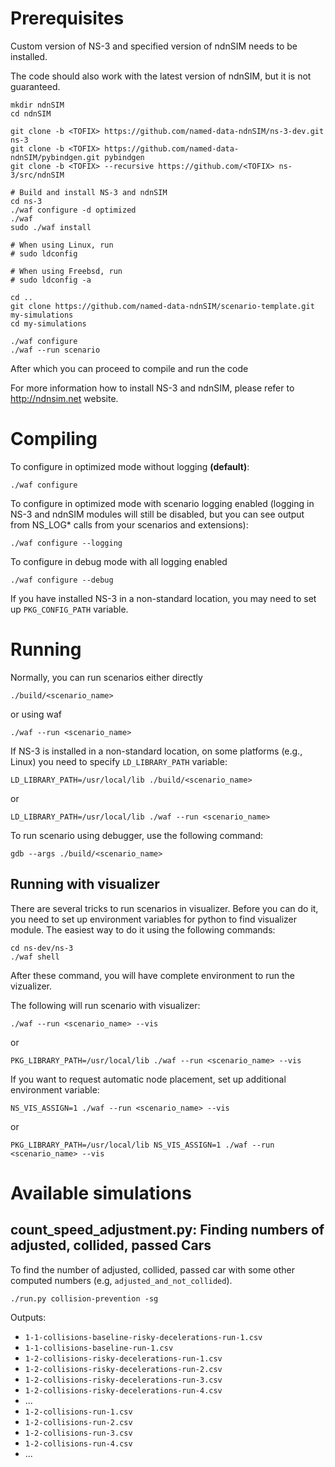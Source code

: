 Prerequisites
=============

Custom version of NS-3 and specified version of ndnSIM needs to be installed.

The code should also work with the latest version of ndnSIM, but it is not guaranteed.

    mkdir ndnSIM
    cd ndnSIM

    git clone -b <TOFIX> https://github.com/named-data-ndnSIM/ns-3-dev.git ns-3
    git clone -b <TOFIX> https://github.com/named-data-ndnSIM/pybindgen.git pybindgen
    git clone -b <TOFIX> --recursive https://github.com/<TOFIX> ns-3/src/ndnSIM

    # Build and install NS-3 and ndnSIM
    cd ns-3
    ./waf configure -d optimized
    ./waf
    sudo ./waf install

    # When using Linux, run
    # sudo ldconfig

    # When using Freebsd, run
    # sudo ldconfig -a

    cd ..
    git clone https://github.com/named-data-ndnSIM/scenario-template.git my-simulations
    cd my-simulations

    ./waf configure
    ./waf --run scenario

After which you can proceed to compile and run the code

For more information how to install NS-3 and ndnSIM, please refer to http://ndnsim.net website.

Compiling
=========

To configure in optimized mode without logging **(default)**:

    ./waf configure

To configure in optimized mode with scenario logging enabled (logging in NS-3 and ndnSIM modules will still be disabled,
but you can see output from NS_LOG* calls from your scenarios and extensions):

    ./waf configure --logging

To configure in debug mode with all logging enabled

    ./waf configure --debug

If you have installed NS-3 in a non-standard location, you may need to set up ``PKG_CONFIG_PATH`` variable.

Running
=======

Normally, you can run scenarios either directly

    ./build/<scenario_name>

or using waf

    ./waf --run <scenario_name>

If NS-3 is installed in a non-standard location, on some platforms (e.g., Linux) you need to specify ``LD_LIBRARY_PATH`` variable:

    LD_LIBRARY_PATH=/usr/local/lib ./build/<scenario_name>

or

    LD_LIBRARY_PATH=/usr/local/lib ./waf --run <scenario_name>

To run scenario using debugger, use the following command:

    gdb --args ./build/<scenario_name>


Running with visualizer
-----------------------

There are several tricks to run scenarios in visualizer.  Before you can do it, you need to set up environment variables for python to find visualizer module.  The easiest way to do it using the following commands:

    cd ns-dev/ns-3
    ./waf shell

After these command, you will have complete environment to run the vizualizer.

The following will run scenario with visualizer:

    ./waf --run <scenario_name> --vis

or

    PKG_LIBRARY_PATH=/usr/local/lib ./waf --run <scenario_name> --vis

If you want to request automatic node placement, set up additional environment variable:

    NS_VIS_ASSIGN=1 ./waf --run <scenario_name> --vis

or

    PKG_LIBRARY_PATH=/usr/local/lib NS_VIS_ASSIGN=1 ./waf --run <scenario_name> --vis

Available simulations
=====================

count_speed_adjustment.py: Finding numbers of adjusted, collided, passed Cars 
-----------------------------------------------------------------------------

To find the number of adjusted, collided, passed car with some other computed numbers (e.g, `adjusted_and_not_collided`).

    ./run.py collision-prevention -sg

Outputs:

- `1-1-collisions-baseline-risky-decelerations-run-1.csv`
- `1-1-collisions-baseline-run-1.csv`
- `1-2-collisions-risky-decelerations-run-1.csv`
- `1-2-collisions-risky-decelerations-run-2.csv`
- `1-2-collisions-risky-decelerations-run-3.csv`
- `1-2-collisions-risky-decelerations-run-4.csv`
- ...
- `1-2-collisions-run-1.csv`
- `1-2-collisions-run-2.csv`
- `1-2-collisions-run-3.csv`
- `1-2-collisions-run-4.csv`
- ...
